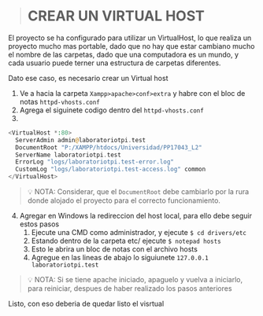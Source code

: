 ># CREAR UN VIRTUAL HOST

El proyecto se ha configurado para utilizar un VirtualHost, lo que realiza un proyecto mucho mas portable, dado que no hay que estar cambiano mucho el nombre de las carpetas, dado que una computadora es un mundo, y cada usuario puede terner una estructura de carpetas diferentes.

Dato ese caso, es necesario crear un Virtual host

1. Ve a hacia la carpeta `Xampp>apache>conf>extra` y habre con el bloc de notas `httpd-vhosts.conf` 
2. Agrega el siguinete codigo dentro del `httpd-vhosts.conf`
3.
```php
<VirtualHost *:80>
  ServerAdmin admin@laboratoriotpi.test
  DocumentRoot "P:/XAMPP/htdocs/Universidad/PP17043_L2"
  ServerName laboratoriotpi.test
  ErrorLog "logs/laboratoriotpi.test-error.log"
  CustomLog "logs/laboratoriotpi.test-access.log" common
</VirtualHost>
```

> 💡 NOTA: Considerar, que el `DocumentRoot` debe cambiarlo por la rura donde alojado el proyecto para el correcto funcionamiento.

4. Agregar en Windows la redireccion del host local, para ello debe seguir estos pasos
   1. Ejecute una CMD como administrador, y ejecute `$ cd drivers/etc` 
   2. Estando dentro de la carpeta etc/ ejecute `$ notepad hosts`
   3. Esto le abrira un bloc de notas con el archivo hosts
   4. Agregue en las lineas de abajo lo siguiunete `127.0.0.1       laboratoriotpi.test`

 
> 💡 NOTA: Si se tiene apache iniciado, apaguelo y vuelva a iniciarlo, para reiniciar, despues de haber realizado los pasos anteriores

Listo, con eso deberia de quedar listo el visrtual